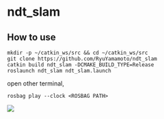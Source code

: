 # ndt_slam

## How to use
```
mkdir -p ~/catkin_ws/src && cd ~/catkin_ws/src
git clone https://github.com/RyuYamamoto/ndt_slam
catkin build ndt_slam -DCMAKE_BUILD_TYPE=Release
roslaunch ndt_slam ndt_slam.launch
```
open other terminal,
```
rosbag play --clock <ROSBAG PATH>
```

[![](https://img.youtube.com/vi/ncyMT3vk7H4/0.jpg)](https://www.youtube.com/watch?v=ncyMT3vk7H4)
